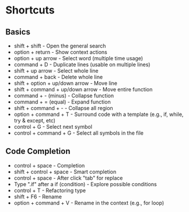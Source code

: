 # Shortcuts
## Basics
- shift + shift - Open the general search
- option + return - Show context actions
- option + up arrow - Select word (multiple time usage)
- command + D - Duplicate lines (usable on multiple lines)
- shift + up arrow - Select whole line
- command + back - Delete whole line
- shift + option + up/down arrow - Move line
- shift + command + up/down arrow - Move entire function
- command + - (minus) - Collapse function
- command + = (equal) - Expand function
- shift + command + - - Collapse all region
- option + command + T - Surround code with a template (e.g., if, while, try & except, etc)
- control + G - Select next symbol
- control + command + G - Select all symbols in the file

## Code Completion
- control + space - Completion
- shift + control + space - Smart completion
- control + space - After click "tab" for replace
- Type ".if" after a if (condition) - Explore possible conditions
- control + T - Refactoring type
- shift + F6 - Rename
- option + command + V - Rename in the context (e.g., for loop)

